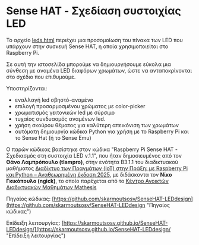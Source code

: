 # Sense HAT - Σχεδίαση συστοιχίας LED

Το αρχείο [leds.html](leds.html) περιέχει μια προσομοίωση του πίνακα των LED που υπάρχουν στην συσκευή Sense HAT, η οποία χρησιμοποιείται στο Raspberry Pi.

Σε αυτή την ιστοσελίδα μπορούμε να δημιουργήσουμε εύκολα μια σύνθεση με αναμένα LED διαφόρων χρωμάτων, ώστε να ανταποκρίνονται στο σχέδιο που επιθυμούμε.

Υποστηρίζονται:
- εναλλαγή led σβηστό-αναμένο
- επιλογή προσαρμοσμένου χρώματος με color-picker
- χρωματισμός γειτονικών led με σύρσιμο
- τυχαίος συνδυασμός αναμένων led.
- χρήση σκούρου θέματος για καλύτερη απεικόνιση των χρωμάτων
- αυτόματη δημιουργία κώδικα Python για χρήση με το Raspberry Pi και το Sense Hat (ή το Sense Emu)

Ο παρών κώδικας βασίστηκε στον κώδικα "Raspberry Pi Sense HAT - Σχεδιασμός στη συστοιχία LED v.1.1", που ήταν δημοσιευμένος από τον **Θάνο Λαμπρόπουλο (tlampro)**, στην ενότητα Β3.1.1 
του διαδικτυακού μαθήματος [Διαδίκτυο των Πραγμάτων (IoT) στην Πράξη: με Raspberry Pi και Python – Αναθεωρημένη έκδοση 2025](https://apps.mathesis.cup.gr/learning/course/course-v1:ComputerScience+CS4.1+25B/home "Διαδίκτυο των πραγμάτων"), με διδάσκοντα τον **Νίκο Γκικόπουλο (ngick)**, το οποίο παρέχεται από το [Κέντρο Ανοικτών Διαδικτυακών Μαθημάτων Mathesis](https://mathesis.cup.gr/ "mathesis.cup.gr")


Πηγαίος κώδικας: [https://github.com/skarmoutsosv/SenseHAT-LEDdesign](https://github.com/skarmoutsosv/SenseHAT-LEDdesign "Πηγαίος κώδικας")

Επίδειξη λειτουργίας: [https://skarmoutsosv.github.io/SenseHAT-LEDdesign/](https://skarmoutsosv.github.io/SenseHAT-LEDdesign/ "Επίδειξη λειτουργίας")

